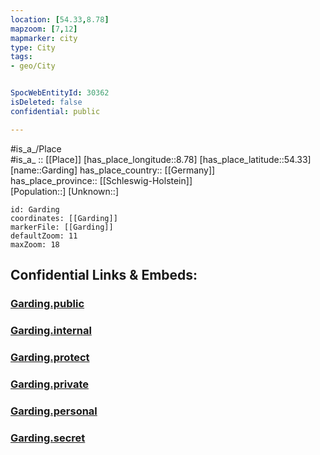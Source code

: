 ```yaml
---
location: [54.33,8.78] 
mapzoom: [7,12] 
mapmarker: city 
type: City
tags:
- geo/City


SpocWebEntityId: 30362
isDeleted: false
confidential: public

---
```

#is_a_/Place  
#is_a_ :: [[Place]] 
[has_place_longitude::8.78] 
[has_place_latitude::54.33] 
[name::Garding] 
has_place_country:: [[Germany]]  
has_place_province:: [[Schleswig-Holstein]]  
[Population::] 
[Unknown::] 


```leaflet
id: Garding
coordinates: [[Garding]] 
markerFile: [[Garding]] 
defaultZoom: 11 
maxZoom: 18
```


## Confidential Links & Embeds: 

### [Garding.public](/_public/\Earth\Continent\Europe\Europe~Central\Germany\Germany~West\Schleswig-Holstein\counties~SH\Nordfriesland\cities~Nordfriesland\Eiderstedt\boroughs~EiderstedtGarding.public.md) 

### [Garding.internal](/_internal/\Earth\Continent\Europe\Europe~Central\Germany\Germany~West\Schleswig-Holstein\counties~SH\Nordfriesland\cities~Nordfriesland\Eiderstedt\boroughs~EiderstedtGarding.internal.md) 

### [Garding.protect](/_protect/\Earth\Continent\Europe\Europe~Central\Germany\Germany~West\Schleswig-Holstein\counties~SH\Nordfriesland\cities~Nordfriesland\Eiderstedt\boroughs~EiderstedtGarding.protect.md) 

### [Garding.private](/_private/\Earth\Continent\Europe\Europe~Central\Germany\Germany~West\Schleswig-Holstein\counties~SH\Nordfriesland\cities~Nordfriesland\Eiderstedt\boroughs~EiderstedtGarding.private.md) 

### [Garding.personal](/_personal/\Earth\Continent\Europe\Europe~Central\Germany\Germany~West\Schleswig-Holstein\counties~SH\Nordfriesland\cities~Nordfriesland\Eiderstedt\boroughs~EiderstedtGarding.personal.md) 

### [Garding.secret](/_secret/\Earth\Continent\Europe\Europe~Central\Germany\Germany~West\Schleswig-Holstein\counties~SH\Nordfriesland\cities~Nordfriesland\Eiderstedt\boroughs~EiderstedtGarding.secret.md)

